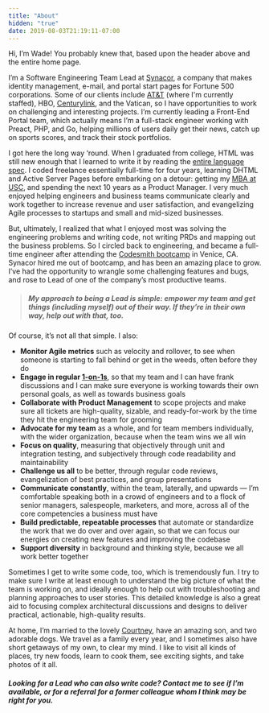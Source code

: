 ```yaml
---
title: "About"
hidden: "true"
date: 2019-08-03T21:19:11-07:00
---
```

Hi, I’m Wade! You probably knew that, based upon the header above and the entire home page.

I’m a Software Engineering Team Lead at [Synacor](https://synacor.com/), a company that makes identity management, e-mail, and portal start pages for Fortune 500 corporations. Some of our clients include [AT&T](https://start.att.net/) (where I'm currently staffed), HBO, [Centurylink](https://centurylink.net/), and the Vatican, so I have opportunities to work on challenging and interesting projects. I’m currently leading a Front-End Portal team, which actually means I’m a full-stack engineer working with Preact, PHP, and Go, helping millions of users daily get their news, catch up on sports scores, and track their stock portfolios.

I got here the long way ‘round. When I graduated from college, HTML was still new enough that I learned to write it by reading the [entire language spec](https://tools.ietf.org/html/rfc1866). I coded freelance essentially full-time for four years, learning DHTML and Active Server Pages before embarking on a detour: getting my [MBA at USC](https://www.marshall.usc.edu/), and spending the next 10 years as a Product Manager. I very much enjoyed helping engineers and business teams communicate clearly and work together to increase revenue and user satisfaction, and evangelizing Agile processes to startups and small and mid-sized businesses.

But, ultimately, I realized that what I enjoyed most was solving the engineering problems and writing code, not writing PRDs and mapping out the business problems. So I circled back to engineering, and became a full-time engineer after attending the [Codesmith bootcamp](https://codesmith.io/) in Venice, CA. Synacor hired me out of bootcamp, and has been an amazing place to grow. I’ve had the opportunity to wrangle some challenging features and bugs, and rose to Lead of one of the company’s most productive teams.

> ##### My approach to being a Lead is simple: empower my team and get things (including myself) out of their way. If they’re in their own way, help out with that, too.

Of course, it’s not all that simple. I also:

* **Monitor Agile metrics** such as velocity and rollover, to see when someone is starting to fall behind or get in the weeds, often before they do
* **Engage in regular [1-on-1s](https://www.manager-tools.com/2005/07/the-single-most-effective-management-tool-part-1)**, so that my team and I can have frank discussions and I can make sure everyone is working towards their own personal goals, as well as towards business goals
* **Collaborate with Product Management** to scope projects and make sure all tickets are high-quality, sizable, and ready-for-work by the time they hit the engineering team for grooming
* **Advocate for my team** as a whole, and for team members individually, with the wider organization, because when the team wins we all win
* **Focus on quality**, measuring that objectively through unit and integration testing, and subjectively through code readability and maintainability
* **Challenge us all** to be better, through regular code reviews, evangelization of best practices, and group presentations
* **Communicate constantly**, within the team, laterally, and upwards &mdash; I’m comfortable speaking both in a crowd of engineers and to a flock of senior managers, salespeople, marketers, and more, across all of the core competencies a business must have
* **Build predictable, repeatable processes** that automate or standardize the work that we do over and over again, so that we can focus our energies on creating new features and improving the codebase
* **Support diversity** in background and thinking style, because we all work better together

Sometimes I get to write some code, too, which is tremendously fun. I try to make sure I write at least enough to understand the big picture of what the team is working on, and ideally enough to help out with troubleshooting and planning approaches to user stories. This detailed knowledge is also a great aid to focusing complex architectural discussions and designs to deliver practical, actionable, high-quality results.

At home, I’m married to the lovely [Courtney](https://www.kt-studios.com/bios/courtney-mckenna-armstrong), have an amazing son, and two adorable dogs. We travel as a family every year, and I sometimes also have short getaways of my own, to clear my mind. I like to visit all kinds of places, try new foods, learn to cook them, see exciting sights, and take photos of it all.

##### Looking for a Lead who can also write code? Contact me to see if I’m available, or for a referral for a former colleague whom I think may be right for you.


